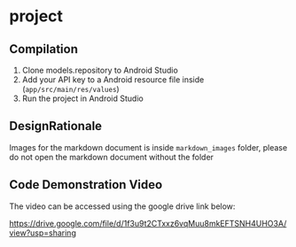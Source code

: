 # project

## Compilation

1) Clone models.repository to Android Studio
2) Add your API key to a Android resource file inside (`app/src/main/res/values`)
3) Run the project in Android Studio

## DesignRationale

Images for the markdown document is inside `markdown_images` folder, please do not open the markdown
document without the folder

## Code Demonstration Video

The video can be accessed using the google drive link below:

https://drive.google.com/file/d/1f3u9t2CTxxz6vqMuu8mkEFTSNH4UHO3A/view?usp=sharing

